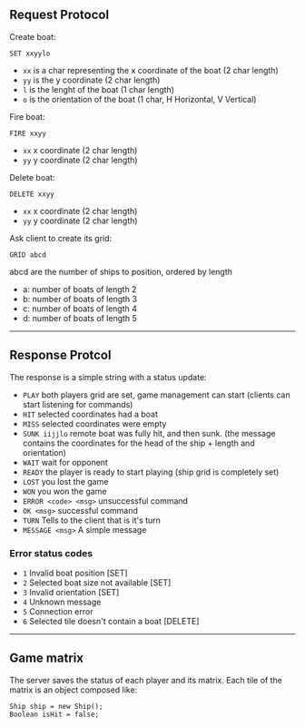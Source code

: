 ## Request Protocol 

Create boat:
```
SET xxyylo
```
* `xx` is a char representing the x coordinate of the boat (2 char length)
* `yy` is the y coordinate (2 char length)
* `l` is the lenght of the boat (1 char length)
* `o` is the orientation of the boat (1 char, H Horizontal, V Vertical)

Fire boat:
```
FIRE xxyy
```
* `xx` x coordinate (2 char length)
* `yy` y coordinate (2 char length)

Delete boat:
```
DELETE xxyy
```
* `xx` x coordinate (2 char length)
* `yy` y coordinate (2 char length)

Ask client to create its grid:
```
GRID abcd
```
abcd are the number of ships to position, ordered by length
* a: number of boats of length 2
* b: number of boats of length 3
* c: number of boats of length 4
* d: number of boats of length 5

---
## Response Protcol
The response is a simple string with a status update:

* `PLAY` both players grid are set, game management can start (clients can start listening for commands)
* `HIT` selected coordinates had a boat
* `MISS` selected coordinates were empty
* `SUNK iijjlo` remote boat was fully hit, and then sunk. (the message contains the coordinates for the head of the ship + length and orientation)
* `WAIT` wait for opponent
* `READY` the player is ready to start playing (ship grid is completely set)
* `LOST` you lost the game
* `WON` you won the game
* `ERROR <code> <msg>` unsuccessful command
* `OK <msg>` successful command
* `TURN` Tells to the client that is it's turn
* `MESSAGE <msg>` A simple message

### Error status codes
* `1` Invalid boat position [SET]
* `2` Selected boat size not available [SET]
* `3` Invalid orientation [SET]
* `4` Unknown message
* `5` Connection error
* `6` Selected tile doesn't contain a boat [DELETE]

---
## Game matrix
The server saves the status of each player and its matrix. Each tile of the matrix is an object composed like:
```
Ship ship = new Ship();
Boolean isHit = false;
```

